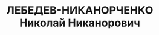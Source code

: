 ---
title: ЛЕБЕДЕВ-НИКАНОРЧЕНКО Николай Никанорович
description: 'Род. в 1897.

  Звание: 22.03.1936 - капитан ГБ (Азово-Черноморский край).

  нач. Армавирского ГО УНКВД Азово-Черноморского края, уволен 21.10.1937.

  Арестован 04.06.1937.'
---
